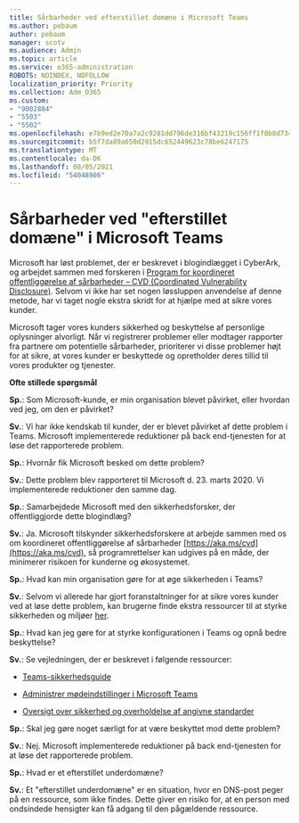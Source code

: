 ```yaml
---
title: Sårbarheder ved efterstillet domæne i Microsoft Teams
ms.author: pebaum
author: pebaum
manager: scotv
ms.audience: Admin
ms.topic: article
ms.service: o365-administration
ROBOTS: NOINDEX, NOFOLLOW
localization_priority: Priority
ms.collection: Adm_O365
ms.custom:
- "9002884"
- "5503"
- "5502"
ms.openlocfilehash: e7b9ed2e70a7a2c9281dd796de316bf43219c156ff1f0b8d734b428a482af4d6
ms.sourcegitcommit: b5f7da89a650d2915dc652449623c78be6247175
ms.translationtype: MT
ms.contentlocale: da-DK
ms.lasthandoff: 08/05/2021
ms.locfileid: "54048906"
---
```

# <a name="microsoft-teams-dangling-domain-vulnerability"></a>Sårbarheder ved "efterstillet domæne" i Microsoft Teams

Microsoft har løst problemet, der er beskrevet i blogindlægget i CyberArk, og arbejdet sammen med forskeren i [Program for koordineret offentliggørelse af sårbarheder – CVD (Coordinated Vulnerability Disclosure)](https://aka.ms/cvd). Selvom vi ikke har set nogen løssluppen anvendelse af denne metode, har vi taget nogle ekstra skridt for at hjælpe med at sikre vores kunder.

Microsoft tager vores kunders sikkerhed og beskyttelse af personlige oplysninger alvorligt. Når vi registrerer problemer eller modtager rapporter fra partnere om potentielle sårbarheder, prioriterer vi disse problemer højt for at sikre, at vores kunder er beskyttede og opretholder deres tillid til vores produkter og tjenester.

**Ofte stillede spørgsmål**

**Sp.**: Som Microsoft-kunde, er min organisation blevet påvirket, eller hvordan ved jeg, om den er påvirket?

**Sv.**: Vi har ikke kendskab til kunder, der er blevet påvirket af dette problem i Teams. Microsoft implementerede reduktioner på back end-tjenesten for at løse det rapporterede problem.

**Sp.**: Hvornår fik Microsoft besked om dette problem?

**Sv.**: Dette problem blev rapporteret til Microsoft d. 23. marts 2020. Vi implementerede reduktioner den samme dag.

**Sp.**: Samarbejdede Microsoft med den sikkerhedsforsker, der offentliggjorde dette blogindlæg?

**Sv.**: Ja. Microsoft tilskynder sikkerhedsforskere at arbejde sammen med os om koordineret offentliggørelse af sårbarheder [https://aka.ms/cvd](https://aka.ms/cvd), så programrettelser kan udgives på en måde, der minimerer risikoen for kunderne og økosystemet.  

**Sp.**: Hvad kan min organisation gøre for at øge sikkerheden i Teams?  

**Sv.**: Selvom vi allerede har gjort foranstaltninger for at sikre vores kunder ved at løse dette problem, kan brugerne finde ekstra ressourcer til at styrke sikkerheden og miljøer [her](https://www.microsoft.com/microsoft-365/blog/2020/04/06/it-professionals-privacy-security-microsoft-teams/).  

**Sp.**: Hvad kan jeg gøre for at styrke konfigurationen i Teams og opnå bedre beskyttelse?

**Sv.**: Se vejledningen, der er beskrevet i følgende ressourcer: 

- [Teams-sikkerhedsguide](https://docs.microsoft.com/microsoftteams/teams-security-guide)

- [Administrer mødeindstillinger i Microsoft Teams](https://docs.microsoft.com/microsoftteams/meeting-settings-in-teams)

- [ Oversigt over sikkerhed og overholdelse af angivne standarder](https://docs.microsoft.com/microsoftteams/security-compliance-overview)

**Sp.**: Skal jeg gøre noget særligt for at være beskyttet mod dette problem?

**Sv.**: Nej. Microsoft implementerede reduktioner på back end-tjenesten for at løse det rapporterede problem.

**Sp.**: Hvad er et efterstillet underdomæne?

**Sv.**: Et "efterstillet underdomæne" er en situation, hvor en DNS-post peger på en ressource, som ikke findes.  Dette giver en risiko for, at en person med ondsindede hensigter kan få adgang til den pågældende ressource.
